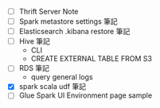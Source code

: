 

- [ ] Thrift Server Note
- [ ] Spark metastore settings 筆記
- [ ] Elasticsearch .kibana restore 筆記
- [ ] Hive 筆記
    - CLI
    - CREATE EXTERNAL TABLE FROM S3
- [ ] RDS 筆記
    - query general logs
- [X] spark scala udf 筆記
- [ ]  Glue Spark UI Environment page sample